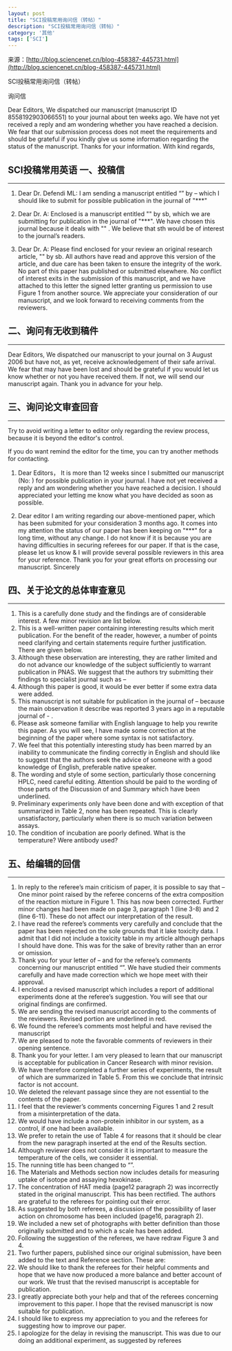 ```yaml
---
layout: post
title: "SCI投稿常用询问信（转帖）"
description: "SCI投稿常用询问信（转帖）"
category: '其他'
tags: ['SCI']
---
```


来源：[http://blog.sciencenet.cn/blog-458387-445731.html](http://blog.sciencenet.cn/blog-458387-445731.html)

SCI投稿常用询问信（转帖）  

询问信

Dear Editors,
We dispatched our manuscript (manuscript ID 8558192903066551) to your journal about ten weeks ago. We have not yet received a reply and am wondering whether you have reached a decision. We fear that our submission process does not meet the requirements and should be grateful if you kindly give us some information regarding the status of the manuscript.
Thanks for your information.
With kind regards,

<!--more-->


SCI投稿常用英语
一、投稿信
- 

----------

1. Dear Dr. Defendi ML:
I am sending a manuscript entitled “” by – which I should like to submit for possible publication in the journal of "***"

2. Dear Dr. A:
Enclosed is a manuscript entitled "" by sb, which we are submitting for publication in the journal of "***". We have chosen this journal because it deals with "" . We believe that sth would be of interest to the journal’s readers.

3. Dear Dr. A:
Please find enclosed for your review an original research article, "" by sb. All authors have read and approve this version of the article, and due care has been taken to ensure the integrity of the work. No part of this paper has published or submitted elsewhere. No conflict of interest exits in the submission of this manuscript, and we have attached to this letter the signed letter granting us permission to use Figure 1 from another source.
We appreciate your consideration of our manuscript, and we look forward to receiving comments from the reviewers.


二、询问有无收到稿件
- 

----------

Dear Editors,
We dispatched our manuscript to your journal on 3 August 2006 but have not, as yet, receive acknowledgement of their safe arrival. We fear that may have been lost and should be grateful if you would let us know whether or not you have received them. If not, we will send our manuscript again. Thank you in advance for your help.


三、询问论文审查回音
- 

----------

Try to avoid writing a letter to editor only regarding the review process, because it is beyond the editor's control.

If you do want remind the editor for the time, you can try another methods for contacting.


1. Dear Editors，
It is more than 12 weeks since I submitted our manuscript (No: ) for possible publication in your journal. I have not yet received a reply and am wondering whether you have reached a decision. I should appreciated your letting me know what you have decided as soon as possible.

2. Dear editor
I am writing regarding our above-mentioned paper, which has been submited for your consideration 3 months ago. It comes into my attention the status of our paper has been keeping on "***" for a long time, without any change. I do not know if it is because you are having difficulties in securing referees for our paper. If that is the case, please let us know & I will provide several possible reviewers in this area for your reference.
Thank you for your great efforts on processing our manuscript.
Sincerely



四、关于论文的总体审查意见
- 

----------

1. This is a carefully done study and the findings are of considerable interest. A few minor revision are list below.
2. This is a well-written paper containing interesting results which merit publication. For the benefit of the reader, however, a number of points need clarifying and certain statements require further justification. There are given below.
3. Although these observation are interesting, they are rather limited and do not advance our knowledge of the subject sufficiently to warrant publication in PNAS. We suggest that the authors try submitting their findings to specialist journal such as –
4. Although this paper is good, it would be ever better if some extra data were added.
5. This manuscript is not suitable for publication in the journal of – because the main observation it describe was reported 3 years ago in a reputable journal of - .
6. Please ask someone familiar with English language to help you rewrite this paper. As you will see, I have made some correction at the beginning of the paper where some syntax is not satisfactory.
7. We feel that this potentially interesting study has been marred by an inability to communicate the finding correctly in English and should like to suggest that the authors seek the advice of someone with a good knowledge of English, preferable native speaker.
8. The wording and style of some section, particularly those concerning HPLC, need careful editing. Attention should be paid to the wording of those parts of the Discussion of and Summary which have been underlined.
9. Preliminary experiments only have been done and with exception of that summarized in Table 2, none has been repeated. This is clearly unsatisfactory, particularly when there is so much variation between assays.
10. The condition of incubation are poorly defined. What is the temperature? Were antibody used?


五、给编辑的回信
- 

----------

1. In reply to the referee’s main criticism of paper, it is possible to say that –
One minor point raised by the referee concerns of the extra composition of the reaction mixture in Figure 1. This has now been corrected. Further minor changes had been made on page 3, paragraph 1 (line 3-8) and 2 (line 6-11). These do not affect our interpretation of the result.
2. I have read the referee’s comments very carefully and conclude that the paper has been rejected on the sole grounds that it lake toxicity data. I admit that I did not include a toxicity table in my article although perhaps I should have done. This was for the sake of brevity rather than an error or omission.
3. Thank you for your letter of – and for the referee’s comments concerning our manuscript entitled “”. We have studied their comments carefully and have made correction which we hope meet with their approval.
4. I enclosed a revised manuscript which includes a report of additional experiments done at the referee’s suggestion. You will see that our original findings are confirmed.
5. We are sending the revised manuscript according to the comments of the reviewers. Revised portion are underlined in red.
6. We found the referee’s comments most helpful and have revised the manuscript
7. We are pleased to note the favorable comments of reviewers in their opening sentence.
8. Thank you for your letter. I am very pleased to learn that our manuscript is acceptable for publication in Cancer Research with minor revision.
9. We have therefore completed a further series of experiments, the result of which are summarized in Table 5. From this we conclude that intrinsic factor is not account.
10. We deleted the relevant passage since they are not essential to the contents of the paper.
11. I feel that the reviewer’s comments concerning Figures 1 and 2 result from a misinterpretation of the data.
12. We would have include a non-protein inhibitor in our system, as a control, if one had been available.
13. We prefer to retain the use of Table 4 for reasons that it should be clear from the new paragraph inserted at the end of the Results section.
14. Although reviewer does not consider it is important to measure the temperature of the cells, we consider it essential.
15. The running title has been changed to “”.
16. The Materials and Methods section now includes details for measuring uptake of isotope and assaying hexokinase.
17. The concentration of HAT media (page12 paragraph 2) was incorrectly stated in the original manuscript. This has been rectified. The authors are grateful to the referees for pointing out their error.
18. As suggested by both referees, a discussion of the possibility of laser action on chromosome has been included (page16, paragraph 2).
19. We included a new set of photographs with better definition than those originally submitted and to which a scale has been added.
20. Following the suggestion of the referees, we have redraw Figure 3 and 4.
21. Two further papers, published since our original submission, have been added to the text and Reference section. These are:
22. We should like to thank the referees for their helpful comments and hope that we have now produced a more balance and better account of our work. We trust that the revised manuscript is acceptable for publication.
23. I greatly appreciate both your help and that of the referees concerning improvement to this paper. I hope that the revised manuscript is now suitable for publication.
24. I should like to express my appreciation to you and the referees for suggesting how to improve our paper.
25. I apologize for the delay in revising the manuscript. This was due to our doing an additional experiment, as suggested by referees